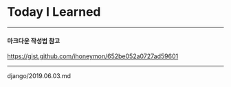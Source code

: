 # Today I Learned


***
#### 마크다운 작성법 참고
https://gist.github.com/ihoneymon/652be052a0727ad59601
***
django/2019.06.03.md
